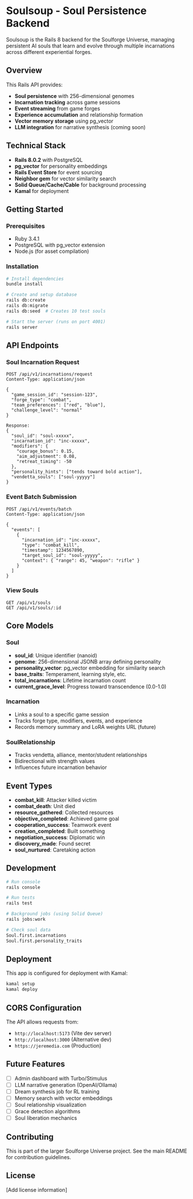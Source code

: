 # Soulsoup - Soul Persistence Backend

Soulsoup is the Rails 8 backend for the Soulforge Universe, managing persistent AI souls that learn and evolve through multiple incarnations across different experiential forges.

## Overview

This Rails API provides:
- **Soul persistence** with 256-dimensional genomes
- **Incarnation tracking** across game sessions
- **Event streaming** from game forges
- **Experience accumulation** and relationship formation
- **Vector memory storage** using pg_vector
- **LLM integration** for narrative synthesis (coming soon)

## Technical Stack

- **Rails 8.0.2** with PostgreSQL
- **pg_vector** for personality embeddings
- **Rails Event Store** for event sourcing
- **Neighbor gem** for vector similarity search
- **Solid Queue/Cache/Cable** for background processing
- **Kamal** for deployment

## Getting Started

### Prerequisites
- Ruby 3.4.1
- PostgreSQL with pg_vector extension
- Node.js (for asset compilation)

### Installation

```bash
# Install dependencies
bundle install

# Create and setup database
rails db:create
rails db:migrate
rails db:seed  # Creates 10 test souls

# Start the server (runs on port 4001)
rails server
```

## API Endpoints

### Soul Incarnation Request
```http
POST /api/v1/incarnations/request
Content-Type: application/json

{
  "game_session_id": "session-123",
  "forge_type": "combat",
  "team_preferences": ["red", "blue"],
  "challenge_level": "normal"
}

Response:
{
  "soul_id": "soul-xxxxx",
  "incarnation_id": "inc-xxxxx",
  "modifiers": {
    "courage_bonus": 0.15,
    "aim_adjustment": 0.08,
    "retreat_timing": -50
  },
  "personality_hints": ["tends toward bold action"],
  "vendetta_souls": ["soul-yyyyy"]
}
```

### Event Batch Submission
```http
POST /api/v1/events/batch
Content-Type: application/json

{
  "events": [
    {
      "incarnation_id": "inc-xxxxx",
      "type": "combat_kill",
      "timestamp": 1234567890,
      "target_soul_id": "soul-yyyyy",
      "context": { "range": 45, "weapon": "rifle" }
    }
  ]
}
```

### View Souls
```http
GET /api/v1/souls
GET /api/v1/souls/:id
```

## Core Models

### Soul
- **soul_id**: Unique identifier (nanoid)
- **genome**: 256-dimensional JSONB array defining personality
- **personality_vector**: pg_vector embedding for similarity search
- **base_traits**: Temperament, learning style, etc.
- **total_incarnations**: Lifetime incarnation count
- **current_grace_level**: Progress toward transcendence (0.0-1.0)

### Incarnation
- Links a soul to a specific game session
- Tracks forge type, modifiers, events, and experience
- Records memory summary and LoRA weights URL (future)

### SoulRelationship
- Tracks vendetta, alliance, mentor/student relationships
- Bidirectional with strength values
- Influences future incarnation behavior

## Event Types

- **combat_kill**: Attacker killed victim
- **combat_death**: Unit died
- **resource_gathered**: Collected resources
- **objective_completed**: Achieved game goal
- **cooperation_success**: Teamwork event
- **creation_completed**: Built something
- **negotiation_success**: Diplomatic win
- **discovery_made**: Found secret
- **soul_nurtured**: Caretaking action

## Development

```bash
# Run console
rails console

# Run tests
rails test

# Background jobs (using Solid Queue)
rails jobs:work

# Check soul data
Soul.first.incarnations
Soul.first.personality_traits
```

## Deployment

This app is configured for deployment with Kamal:

```bash
kamal setup
kamal deploy
```

## CORS Configuration

The API allows requests from:
- `http://localhost:5173` (Vite dev server)
- `http://localhost:3000` (Alternative dev)
- `https://jeremedia.com` (Production)

## Future Features

- [ ] Admin dashboard with Turbo/Stimulus
- [ ] LLM narrative generation (OpenAI/Ollama)
- [ ] Dream synthesis job for RL training
- [ ] Memory search with vector embeddings
- [ ] Soul relationship visualization
- [ ] Grace detection algorithms
- [ ] Soul liberation mechanics

## Contributing

This is part of the larger Soulforge Universe project. See the main README for contribution guidelines.

## License

[Add license information]